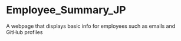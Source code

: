 # Employee_Summary_JP
A webpage that displays basic info for employees such as emails and GitHub profiles
